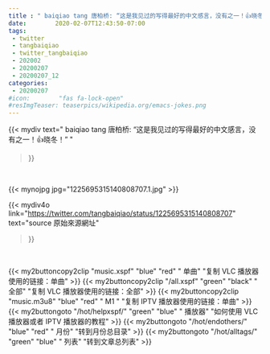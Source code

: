 ```yaml
---
title : " baiqiao tang 唐柏桥: “这是我见过的写得最好的中文感言，没有之一！👍晓冬！”  "
date:        2020-02-07T12:43:50-07:00
tags:
 - twitter
 - tangbaiqiao
 - twitter_tangbaiqiao
 - 202002
 - 20200207
 - 20200207_12
categories:
 - 20200207
#icon:        "fas fa-lock-open"
#resImgTeaser: teaserpics/wikipedia.org/emacs-jokes.png
---
```


{{< mydiv text=" baiqiao tang 唐柏桥: “这是我见过的写得最好的中文感言，没有之一！👍晓冬！”  "
>}}
<br>


 {{< mynojpg jpg="1225695315140808707.1.jpg" >}}<br> 



{{< mydiv4o link="https://twitter.com/tangbaiqiao/status/1225695315140808707"
text="source 原始來源網址"
>}}


<br>





{{< my2buttoncopy2clip "music.xspf"        "blue"   "red"    " 单曲"  "复制 VLC 播放器使用的链接：单曲" >}} {{< my2buttoncopy2clip "/all.xspf"         "green"  "black"  " 全部"  "复制 VLC 播放器使用的链接：全部" >}} {{< my2buttoncopy2clip "music.m3u8"        "blue"   "red"    " M1 "    "复制 IPTV 播放器使用的链接：单曲" >}} {{< my2buttongoto      "/hot/helpxspf/"    "green"  "blue"   " 播放器" "如何使用 VLC 播放器或者 IPTV 播放器的教程" >}} {{< my2buttongoto      "/hot/endothers/"   "blue"   "red"    " 月份"   "转到月份总目录" >}} {{< my2buttongoto      "/hot/alltags/"     "green"  "blue"   " 列表"   "转到文章总列表" >}} 

